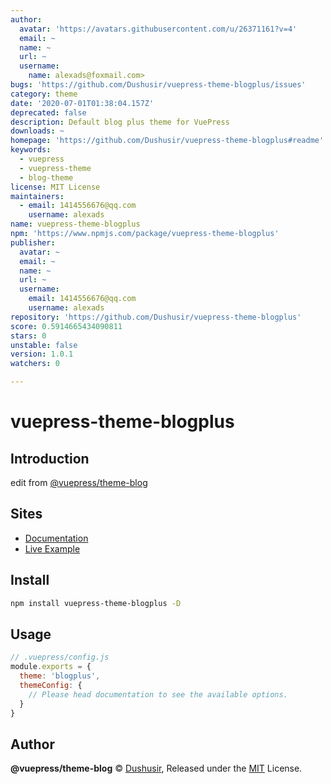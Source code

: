 ```yaml
---
author:
  avatar: 'https://avatars.githubusercontent.com/u/26371161?v=4'
  email: ~
  name: ~
  url: ~
  username:
    name: alexads@foxmail.com>
bugs: 'https://github.com/Dushusir/vuepress-theme-blogplus/issues'
category: theme
date: '2020-07-01T01:38:04.157Z'
deprecated: false
description: Default blog plus theme for VuePress
downloads: ~
homepage: 'https://github.com/Dushusir/vuepress-theme-blogplus#readme'
keywords:
  - vuepress
  - vuepress-theme
  - blog-theme
license: MIT License
maintainers:
  - email: 1414556676@qq.com
    username: alexads
name: vuepress-theme-blogplus
npm: 'https://www.npmjs.com/package/vuepress-theme-blogplus'
publisher:
  avatar: ~
  email: ~
  name: ~
  url: ~
  username:
    email: 1414556676@qq.com
    username: alexads
repository: 'https://github.com/Dushusir/vuepress-theme-blogplus'
score: 0.5914665434090811
stars: 0
unstable: false
version: 1.0.1
watchers: 0

---
```


# vuepress-theme-blogplus

## Introduction
edit from [@vuepress/theme-blog](https://github.com/vuepressjs/vuepress-theme-blog)
 
## Sites

- [Documentation](https://vuepress-theme-blog.ulivz.com)
- [Live Example](https://dushusir.github.io/blog/)

## Install

```bash
npm install vuepress-theme-blogplus -D
```


## Usage

```js
// .vuepress/config.js
module.exports = {
  theme: 'blogplus',
  themeConfig: {
    // Please head documentation to see the available options.
  }
}
```

## Author

**@vuepress/theme-blog** © [Dushusir](https://github.com/Dushusir), Released under the [MIT](./LICENSE) License.

